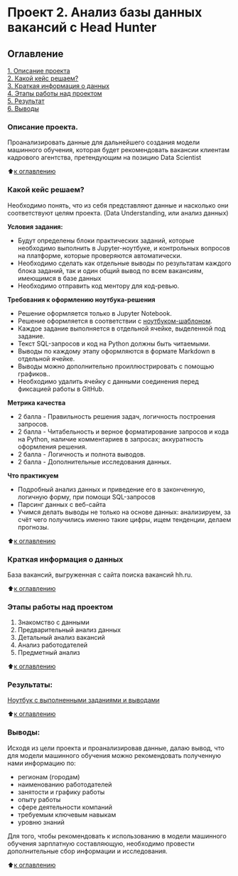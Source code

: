# Проект 2. Анализ базы данных вакансий c Head Hunter

## Оглавление  
[1. Описание проекта](https://github.com/V3ence/DS_education/blob/main/project_2/README.md#Описание-проекта)  
[2. Какой кейс решаем?](https://github.com/V3ence/DS_education/blob/main/project_2/README.md#%D0%BA%D0%B0%D0%BA%D0%BE%D0%B9-%D0%BA%D0%B5%D0%B9%D1%81-%D1%80%D0%B5%D1%88%D0%B0%D0%B5%D0%BC)  
[3. Краткая информация о данных](https://github.com/V3ence/DS_education/blob/main/project_2/README.md#%D0%BA%D1%80%D0%B0%D1%82%D0%BA%D0%B0%D1%8F-%D0%B8%D0%BD%D1%84%D0%BE%D1%80%D0%BC%D0%B0%D1%86%D0%B8%D1%8F-%D0%BE-%D0%B4%D0%B0%D0%BD%D0%BD%D1%8B%D1%85)  
[4. Этапы работы над проектом](https://github.com/V3ence/DS_education/blob/main/project_2/README.md#Этапы-работы-над-проектом)  
[5. Результат](https://github.com/V3ence/DS_education/blob/main/project_2/README.md#Результаты)    
[6. Выводы](https://github.com/V3ence/DS_education/blob/main/project_2/README.md#Выводы)   


### Описание проекта.    
Проанализировать данные для дальнейшего создания модели машинного обучения, которая будет рекомендовать вакансии клиентам кадрового агентства, претендующим на позицию Data Scientist

:arrow_up:[к оглавлению](https://github.com/V3ence/DS_education/blob/main/project_2/README.md#Оглавление)

### Какой кейс решаем?    
Необходимо понять, что из себя представляют данные и насколько они соответствуют целям проекта. (Data Understanding, или анализ данных)

**Условия задания:**  
- Будут определены блоки практических заданий, которые необходимо выполнить в Jupyter-ноутбуке, и контрольных вопросов на платформе, которые проверяются автоматически.
- Необходимо сделать как отдельные выводы по результатам каждого блока заданий, так и один общий вывод по всем вакансиям, имеющимся в базе данных
- Необходимо отправить код ментору для код-ревью.

**Требования к оформлению ноутбука-решения**
- Решение оформляется только в Jupyter Notebook.
- Решение оформляется в соответствии с [ноутбуком-шаблоном](https://lms.skillfactory.ru/assets/courseware/v1/a39c1eedaae738f78d85c950f78223fa/asset-v1:SkillFactory+DST-3.0+28FEB2021+type@asset+block/Project_2_%D0%9D%D0%BE%D1%83%D1%82%D0%B1%D1%83%D0%BA_%D1%88%D0%B0%D0%B1%D0%BB%D0%BE%D0%BD.ipynb).
- Каждое задание выполняется в отдельной ячейке, выделенной под задание.
- Текст SQL-запросов и код на Python должны быть читаемыми.
- Выводы по каждому этапу оформляются в формате Markdown в отдельной ячейке.
- Выводы можно дополнительно проиллюстрировать с помощью графиков..
- Необходимо удалить ячейку с данными соединения перед фиксацией работы в GitHub.

**Метрика качества**   
- 2 балла -	Правильность решения задач, логичность построения запросов. 
- 2 балла -	Читабельность и верное форматирование запросов и кода на Python, наличие комментариев в запросах; аккуратность оформления решения.
- 2 балла -	Логичность и полнота выводов.
- 2 балла -	Дополнительные исследования данных.

**Что практикуем**     
- Подробный анализ данных и приведение его в законченную, логичную форму, при помощи SQL-запросов
- Парсинг данных с веб-сайта 
- Учимся делать выводы не только на основе данных: анализируем, за счёт чего получились именно такие цифры, ищем тенденции, делаем прогнозы. 

:arrow_up:[к оглавлению](https://github.com/V3ence/DS_education/blob/main/project_2/README.md#Оглавление)

### Краткая информация о данных
База вакансий, выгруженная с сайта поиска вакансий hh.ru.

:arrow_up:[к оглавлению](https://github.com/V3ence/DS_education/blob/main/project_2/README.md#Оглавление)

### Этапы работы над проектом
1. Знакомство с данными
2. Предварительный анализ данных
3. Детальный анализ вакансий
4. Анализ работодателей
5. Предметный анализ

:arrow_up:[к оглавлению](https://github.com/V3ence/DS_education/blob/main/project_2/README.md#Оглавление)

### Результаты:  
[Ноутбук с выполненными заданиями и выводами](https://github.com/V3ence/DS_education/blob/main/project_2/Project_2_%D0%9D%D0%BE%D1%83%D1%82%D0%B1%D1%83%D0%BA_%D1%88%D0%B0%D0%B1%D0%BB%D0%BE%D0%BD.ipynb)

:arrow_up:[к оглавлению](https://github.com/V3ence/DS_education/blob/main/project_2/README.md#Оглавление)

### Выводы: 
Исходя из цели проекта и проанализировав данные, далаю вывод, что для модели машинного обучения можно рекомендовать полученную нами информацию по:
* регионам (городам) 
* наименованию работодателей
* занятости и графику работы
* опыту работы
* сфере деятельности компаний
* требуемым ключевым навыкам
* уровню знаний

Для того, чтобы рекомендовать к использованию в модели машинного обучения зарплатную составляющую, необходимо провести дополнительные сбор информации и исследования.

:arrow_up:[к оглавлению](https://github.com/V3ence/DS_education/blob/main/project_2/README.md#Оглавление)
